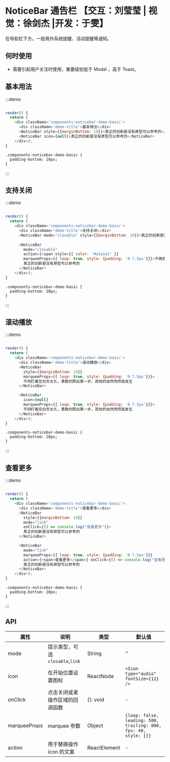 # NoticeBar 通告栏 【交互：刘莹莹 | 视觉：徐剑杰 |开发：于雯】

在导航栏下方，一般用作系统提醒、活动提醒等通知。

## 何时使用
- 需要引起用户关注时使用，重要级别低于 Modal ，高于 Toast。

## 基本用法

:::demo
```js

render() {
  return (
    <div className='components-noticebar-demo-basic'>
      <div className='demo-title'>基本用法</div>
      <NoticeBar style={{marginBottom: 10}}>真正的创新是没有原型可以参考的</NoticeBar>
      <NoticeBar icon={null}>真正的创新是没有原型可以参考的</NoticeBar>
    </div>);
}
```

```less
.components-noticebar-demo-basic {
  padding-bottom: 20px;
}
```
:::


## 支持关闭

:::demo
```js

render() {
  return (
    <div className='components-noticebar-demo-basic'>
      <div className='demo-title'>支持关闭</div>
      <NoticeBar mode="closable" style={{marginBottom: 10}}>真正的创新是没有原型可以参考的</NoticeBar>
      
      <NoticeBar
        mode="closable"
        action={<span style={{ color: '#a1a1a1' }}
        marqueeProps={{ loop: true, style: {padding: '0 7.5px'}}}>不再提醒</span>}>
        真正的创新是没有原型可以参考的
      </NoticeBar>
    </div>);
}
```

```less
.components-noticebar-demo-basic {
  padding-bottom: 20px;
}
```
:::

## 滚动播放

:::demo
```js

render() {
  return (
    <div className='components-noticebar-demo-basic'>
      <div className='demo-title'>滚动播放</div>
      <NoticeBar
        style={{marginBottom: 10}}
        marqueeProps={{ loop: true, style: {padding: '0 7.5px'}}}>
        不同盯着空白页太久，勇敢的跨出第一步，其他的自然而然就发生
      </NoticeBar>

      <NoticeBar
        icon={null}
        marqueeProps={{ loop: true, style: {padding: '0 7.5px'}}}>
        不同盯着空白页太久，勇敢的跨出第一步，其他的自然而然就发生
      </NoticeBar>
    </div>);
}
```

```less
.components-noticebar-demo-basic {
  padding-bottom: 20px;
}
```
:::

## 查看更多

:::demo
```js

render() {
  return (
    <div className='components-noticebar-demo-basic'>
      <div className='demo-title'>查看更多</div>
      <NoticeBar
        style={{marginBottom: 10}}
        mode="link"
        onClick={() => console.log("查看更多")}>
        真正的创新是没有原型可以参考的
      </NoticeBar>

      <NoticeBar
        mode="link"
        marqueeProps={{ loop: true, style: {padding: '0 7.5px'}}}
        action={<span>查看更多</span>} onClick={() => console.log("查看更多")}>
        真正的创新是没有原型可以参考的
      </NoticeBar>
    </div>);
}
```

```less
.components-noticebar-demo-basic {
  padding-bottom: 20px;
}
```
:::

## API

|属性 | 说明 | 类型 | 默认值|
|----|-----|------|------|
| mode    | 提示类型，可选 `closable`,`link`   | String |  ''  |
| icon    | 在开始位置设置图标  |  ReactNode | `<Icon type="audio" fontSize={12} />`|
| onClick | 点击关闭或者操作区域的回调函数        | (): void | -  |
| marqueeProps | marquee 参数  | Object | `{loop: false, leading: 500, trailing: 800, fps: 40, style: {}}`  |
| action | 用于替换操作 icon 的文案 | ReactElement | -  |